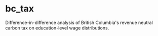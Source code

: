 # bc_tax
Difference-in-difference analysis of British Columbia's revenue neutral carbon tax on education-level wage distributions.
